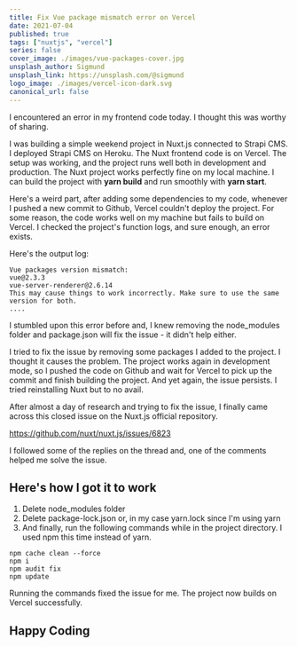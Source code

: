 ```yaml
---
title: Fix Vue package mismatch error on Vercel
date: 2021-07-04
published: true
tags: ["nuxtjs", "vercel"]
series: false
cover_image: ./images/vue-packages-cover.jpg
unsplash_author: Sigmund
unsplash_link: https://unsplash.com/@sigmund
logo_image: ./images/vercel-icon-dark.svg
canonical_url: false
---
```


I encountered an error in my frontend code today. I thought this was worthy of sharing.

I was building a simple weekend project in Nuxt.js connected to Strapi CMS. I deployed Strapi CMS on Heroku. The Nuxt frontend code is on Vercel. The setup was working, and the project runs well both in development and production. The Nuxt project works perfectly fine on my local machine. I can build the project with <strong>yarn build</strong> and run smoothly with <strong>yarn start</strong>.

Here's a weird part, after adding some dependencies to my code, whenever I pushed a new commit to Github, Vercel couldn't deploy the project. For some reason, the code works well on my machine but fails to build on Vercel. I checked the project's function logs, and sure enough, an error exists.

Here's the output log:

```shell
Vue packages version mismatch:
vue@2.3.3
vue-server-renderer@2.6.14
This may cause things to work incorrectly. Make sure to use the same version for both.
....
```

I stumbled upon this error before and, I knew removing the node_modules folder and package.json will fix the issue - it didn't help either.

I tried to fix the issue by removing some packages I added to the project. I thought it causes the problem. The project works again in development mode, so I pushed the code on Github and wait for Vercel to pick up the commit and finish building the project. And yet again, the issue persists. I tried reinstalling Nuxt but to no avail.

After almost a day of research and trying to fix the issue, I finally came across this closed issue on the Nuxt.js official repository.

<https://github.com/nuxt/nuxt.js/issues/6823>

I followed some of the replies on the thread and, one of the comments helped me solve the issue.

## Here's how I got it to work

1. Delete node_modules folder
2. Delete package-lock.json or, in my case yarn.lock since I'm using yarn
3. And finally, run the following commands while in the project directory. I used npm this time instead of yarn.

```shell
npm cache clean --force
npm i
npm audit fix
npm update

```

Running the commands fixed the issue for me. The project now builds on Vercel successfully.

## Happy Coding

